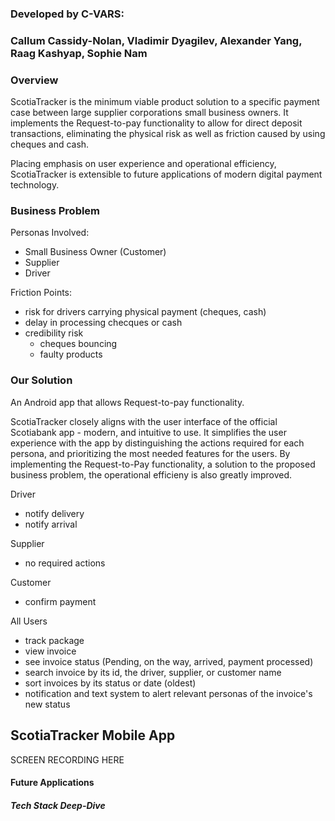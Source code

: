 ### Developed by C-VARS: 
### Callum Cassidy-Nolan, Vladimir Dyagilev, Alexander Yang, Raag Kashyap, Sophie Nam


### Overview
ScotiaTracker is the minimum viable product solution to a specific payment case between large supplier corporations small business owners. It implements the Request-to-pay functionality to allow for direct deposit transactions, eliminating the physical risk as well as friction caused by using cheques and cash. 

Placing emphasis on user experience and operational efficiency, ScotiaTracker is extensible to future applications of modern digital payment technology.

### Business Problem
Personas Involved:
- Small Business Owner (Customer)
- Supplier
- Driver

Friction Points:
- risk for drivers carrying physical payment (cheques, cash) 
- delay in processing checques or cash
- credibility risk
    - cheques bouncing
    - faulty products

### Our Solution

An Android app that allows Request-to-pay functionality.

ScotiaTracker closely aligns with the user interface of the official Scotiabank app - modern, and intuitive to use. It simplifies the user experience with the app by distinguishing the actions required for each persona, and prioritizing the most needed features for the users. By implementing the Request-to-Pay functionality, a solution to the proposed business problem, the operational efficieny is also greatly improved.

Driver
- notify delivery 
- notify arrival

Supplier 
- no required actions

Customer
- confirm payment

All Users
- track package
- view invoice
- see invoice status (Pending, on the way, arrived, payment processed)
- search invoice by its id, the driver, supplier, or customer name
- sort invoices by its status or date (oldest)
- notification and text system to alert relevant personas of the invoice's new status

## ScotiaTracker Mobile App
SCREEN RECORDING HERE

#### Future Applications



##### Tech Stack Deep-Dive
